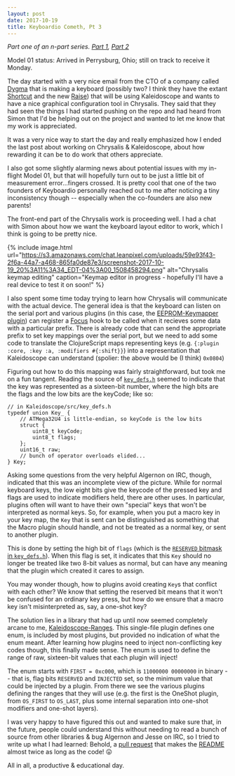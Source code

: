 ```yaml
---
layout: post
date: 2017-10-19
title: Keyboardio Cometh, Pt 3
---
```


*Part one of an n-part series. [Part 1](/2017/10/16/keyboardio_pt1.html), [Part 2](/2017/10/18/keyboardio_pt2.html)*

Model 01 status:
Arrived in Perrysburg, Ohio; still on track to receive it Monday.

The day started with a very nice email from the CTO of a company called [Dygma][] that is making a keyboard (possibly two? I think they have the extant [Shortcut][] and the new [Raise][]) that will be using Kaleidoscope and wants to have a nice graphical configuration tool in Chrysalis.
They said that they had seen the things I had started pushing on the repo and had heard from Simon that I'd be helping out on the project and wanted to let me know that my work is appreciated.

It was a very nice way to start the day and really emphasized how I ended the last post about working on Chrysalis & Kaleidoscope, about how rewarding it can be to do work that others appreciate.

I also got some slightly alarming news about potential issues with my in-flight Model 01, but that will hopefully turn out to be just a little bit of measurement error...fingers crossed.
It is pretty cool that one of the two founders of Keyboardio personally reached out to me after noticing a tiny inconsistency though -- especially when the co-founders are also new parents!

The front-end part of the Chrysalis work is proceeding well.
I had a chat with Simon about how we want the keyboard layout editor to work, which I think is going to be pretty nice.

{% include image.html url="https://s3.amazonaws.com/chat.leanpixel.com/uploads/59e93f43-2f6a-44a7-a468-865fa0de87e3/screenshot-2017-10-19_20%3A11%3A34_EDT-04%3A00_1508458294.png" alt="Chrysalis keymap editing" caption="Keymap editor in progress - hopefully I'll have a real device to test it on soon!" %}

I also spent some time today trying to learn how Chrysalis will communicate with the actual device.
The general idea is that the keyboard can listen on the serial port and various plugins (in this case, the [EEPROM-Keymapper plugin][keymapper]) can register a [Focus][] hook to be called when it recieves some data with a particular prefix.
There is already code that can send the appropriate prefix to set key mappings over the serial port, but we need to add some code to translate the ClojureScript maps representing keys (e.g. `{:plugin :core, :key :a, :modifiers #{:shift}}`) into a representation that Kaleidoscope can understand (spolier: the above would be (I think) `0x0804`)

Figuring out how to do this mapping was fairly straightforward, but took me on a fun tangent.
Reading the source of [`key_defs.h`][key_defs] seemed to indicate that the key was represented as a sixteen-bit number, where the high bits are the flags and the low bits are the keyCode; like so:

    // in Kaleidoscope/src/key_defs.h
    typedef union Key_ {
        // ATMega32U4 is little-endian, so keyCode is the low bits
        struct {
            uint8_t keyCode;
            uint8_t flags;
        };
        uint16_t raw;
        // bunch of operator overloads elided...
    } Key;

Asking some questions from the very helpful Algernon on IRC, though, indicated that this was an incomplete view of the picture.
While for normal keyboard keys, the low eight bits give the keycode of the pressed key and flags are used to indicate modifiers held, there are other uses.
In particular, plugins often will want to have their own "special" keys that won't be interpreted as normal keys.
So, for example, when you put a macro key in your key map, the `Key` that is sent can be distinguished as something that the Macro plugin should handle, and not be treated as a normal key, or sent to another plugin.

This is done by setting the high bit of `flags` (which is the [`RESERVED` bitmask in `key_defs.h`][keydef_bitmasks]).
When this flag is set, it indicates that this `Key` should no longer be treated like two 8-bit values as normal, but can have any meaning that the plugin which created it cares to assign.

You may wonder though, how to plugins avoid creating `Key`s that conflict with each other?
We know that setting the reserved bit means that it won't be confused for an ordinary key press, but how do we ensure that a macro key isn't misinterpreted as, say, a one-shot key?

The solution lies in a library that had up until now seemed completely arcane to me, [Kaleidoscope-Ranges][].
This single-file plugin defines one enum, is included by most plugins, but provided no indication of what the enum meant.
After learning how plugins need to inject non-conflicting key codes though, this finally made sense.
The enum is used to define the range of raw, sixteen-bit values that each plugin will inject!

The enum starts with `FIRST = 0xc000`, which is `11000000 00000000` in binary -- that is, flag bits `RESERVED` and `INJECTED` set, so the minimum value that could be injected by a plugin.
From there we see the various plugins defining the ranges that they will use (e.g. the first is the OneShot plugin, from `OS_FIRST` to `OS_LAST`, plus some internal separation into one-shot modifiers and one-shot layers).

I was very happy to have figured this out and wanted to make sure that, in the future, people could understand this without needing to read a bunch of source from other libraries & bug Algernon and Jesse on IRC, so I tried to write up what I had learned:
Behold, a [pull request][ranges_pr] that makes the [README][] almost twice as long as the code! 😛

All in all, a productive & educational day.

  [Dygma]: http://www.dygma.com/
  [Shortcut]: http://shortcut.gg
  [Raise]: http://www.dygma.com/dygma-raise/

  [keymapper]: https://github.com/keyboardio/Kaleidoscope-EEPROM-Keymap
  [Focus]: https://github.com/keyboardio/Kaleidoscope-Focus
  [key_defs]: https://github.com/keyboardio/Kaleidoscope/blob/8741c68f7b378a8c3efb152b2a828ca0f4a30836/src/key_defs.h#L20
  [keydef_bitmasks]: https://github.com/keyboardio/Kaleidoscope/blob/8741c68f7b378a8c3efb152b2a828ca0f4a30836/src/key_defs.h#L76

  [Kaleidoscope-Ranges]: https://github.com/keyboardio/Kaleidoscope-Ranges/blob/master/src/Kaleidoscope-Ranges.h
  [ranges_pr]: https://github.com/keyboardio/Kaleidoscope-Ranges/pull/2
  [README]: https://github.com/keyboardio/Kaleidoscope-Ranges
